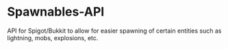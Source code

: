 # Spawnables-API
API for Spigot/Bukkit to allow for easier spawning of certain entities such as lightning, mobs, explosions, etc.
